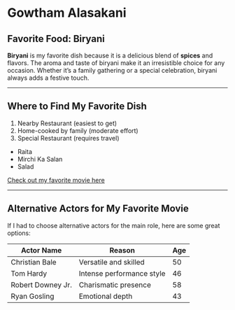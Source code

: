 # Gowtham Alasakani

## Favorite Food: Biryani

**Biryani** is my favorite dish because it is a delicious blend of **spices** and flavors. 
The aroma and taste of biryani make it an irresistible choice for any occasion. 
Whether it’s a family gathering or a special celebration, biryani always adds a festive touch.

---

## Where to Find My Favorite Dish

1. Nearby Restaurant (easiest to get)
2. Home-cooked by family (moderate effort)
3. Special Restaurant (requires travel)

- Raita
- Mirchi Ka Salan
- Salad

[Check out my favorite movie here](MyMovie.md)



---

## Alternative Actors for My Favorite Movie

If I had to choose alternative actors for the main role, here are some great options:

| Actor Name       | Reason                   | Age |
|-----------------|--------------------------|-----|
| Christian Bale  | Versatile and skilled     | 50  |
| Tom Hardy       | Intense performance style | 46  |
| Robert Downey Jr.| Charismatic presence      | 58  |
| Ryan Gosling    | Emotional depth           | 43  |
